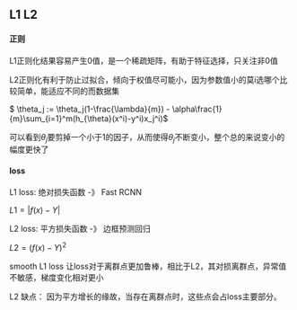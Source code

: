 ## L1 L2 

#### 正则

L1正则化结果容易产生0值，是一个稀疏矩阵，有助于特征选择，只关注非0值

L2正则化有利于防止过拟合，倾向于权值尽可能小，因为参数值小的莫i选哪个比较简单，能适应不同的而数据集

$ \theta_j := \theta_j(1-\frac{\lambda}{m}) - \alpha\frac{1}{m}\sum_{i=1}^m(h_{\theta}(x^i)-y^i)x_j^i)$

可以看到$\theta_j​$ 要剪掉一个小于1的因子，从而使得$\theta_j​$ 不断变小，整个总的来说变小的幅度更快了

#### loss

L1 loss: 绝对损失函数 -》 Fast RCNN      

$L1 = |f(x) -Y|$

L2 loss: 平方损失函数 -》 边框预测回归

$L2 = (f(x) -Y)^2$

smooth L1 loss 让loss对于离群点更加鲁棒，相比于L2，其对损离群点，异常值不敏感，梯度变化相对更小

L2 缺点： 因为平方增长的缘故，当存在离群点时，这些点会占loss主要部分。 

